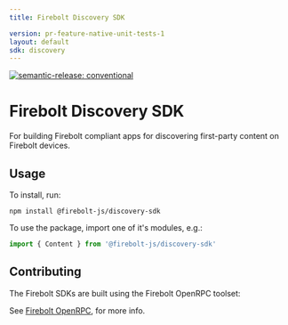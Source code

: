 ```yaml
---
title: Firebolt Discovery SDK

version: pr-feature-native-unit-tests-1
layout: default
sdk: discovery
---
```


[![semantic-release: conventional](https://img.shields.io/badge/semantic--release-conventional-e10079?logo=semantic-release)](https://github.com/semantic-release/semantic-release)

# Firebolt Discovery SDK
For building Firebolt compliant apps for discovering first-party content on Firebolt devices.

## Usage
To install, run:

```
npm install @firebolt-js/discovery-sdk
```

To use the package, import one of it's modules, e.g.:

```js
import { Content } from '@firebolt-js/discovery-sdk'
```

## Contributing
The Firebolt SDKs are built using the Firebolt OpenRPC toolset:

See [Firebolt OpenRPC](https://www.github.com/rdkcentral/firebolt-openrpc/), for more info. 
